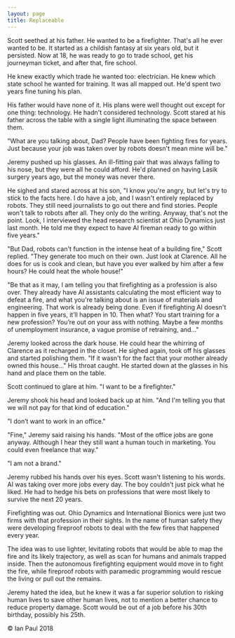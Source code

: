 ```yaml
---
layout: page
title: Replaceable
---
```


Scott seethed at his father. He wanted to be a firefighter. That's all he ever wanted to be. It started as a childish fantasy at six years old, but it persisted. Now at 18, he was ready to go to trade school, get his journeyman ticket, and after that, fire school. 

He knew exactly which trade he wanted too: electrician. He knew which state school he wanted for training. It was all mapped out. He'd spent two years fine tuning his plan. 

His father would have none of it. His plans were well thought out except for one thing: technology. He hadn't considered technology. Scott stared at his father across the table with a single light illuminating the space between them. 

"What are you talking about, Dad? People have been fighting fires for years. Just because your job was taken over by robots doesn't mean mine will be."

Jeremy pushed up his glasses. An ill-fitting pair that was always falling to his nose, but they were all he could afford. He'd planned on having Lasik surgery years ago, but the money was never there. 

He sighed and stared across at his son, "I know you're angry, but let's try to stick to the facts here. I do have a job, and I wasn't entirely replaced by robots. They still need journalists to go out there and find stories. People won't talk to robots after all. They only do the writing. Anyway, that's not the point. Look, I interviewed the head research scientist at Ohio Dynamics just last month. He told me they expect to have AI fireman ready to go within five years."

"But Dad, robots can't function in the intense heat of a building fire," Scott replied. "They generate too much on their own. Just look at Clarence. All he does for us is cook and clean, but have you ever walked by him after a few hours? He could heat the whole house!"

"Be that as it may, I am telling you that firefighting as a profession is also over. They already have AI assistants calculating the most efficient way to defeat a fire, and what you're talking about is an issue of materials and engineering. That work is already being done. Even if firefighting AI doesn't happen in five years, it’ll happen in 10. Then what? You start training for a new profession? You’re out on your ass with nothing. Maybe a few months of unemployment insurance, a vague promise of retraining, and..." 

Jeremy looked across the dark house. He could hear the whirring of Clarence as it recharged in the closet. He sighed again, took off his glasses and started polishing them. "If it wasn't for the fact that your mother already owned this house..." His throat caught. He started down at the glasses in his hand and place them on the table. 

Scott continued to glare at him. "I want to be a firefighter."

Jeremy shook his head and looked back up at him. "And I'm telling you that we will not pay for that kind of education."

"I don’t want to work in an office."

"Fine," Jeremy said raising his hands. "Most of the office jobs are gone anyway. Although I hear they still want a human touch in marketing. You could even freelance that way."

"I am not a brand."

Jeremy rubbed his hands over his eyes. Scott wasn't listening to his words. AI was taking over more jobs every day. The boy couldn't just pick what he liked. He had to hedge his bets on professions that were most likely to survive the next 20 years. 

Firefighting was out. Ohio Dynamics and International Bionics were just two firms with that profession in their sights. In the name of human safety they were developing fireproof robots to deal with the few fires that happened every year. 

The idea was to use lighter, levitating robots that would be able to map the fire and its likely trajectory, as well as scan for humans and animals trapped inside. Then the autonomous firefighting equipment would move in to fight the fire, while fireproof robots with paramedic programming would rescue the living or pull out the remains. 

Jeremy hated the idea, but he knew it was a far superior solution to risking human lives to save other human lives, not to mention a better chance to reduce property damage. Scott would be out of a job before his 30th birthday, possibly his 25th.

&copy; Ian Paul 2018